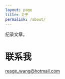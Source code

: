```yaml
---
layout: page
title: 关于
permalink: /about/
---
```


纪录文章。

# 联系我

[reage_wang@hotmail.com](mailto:reage_wang@hotmail.com)